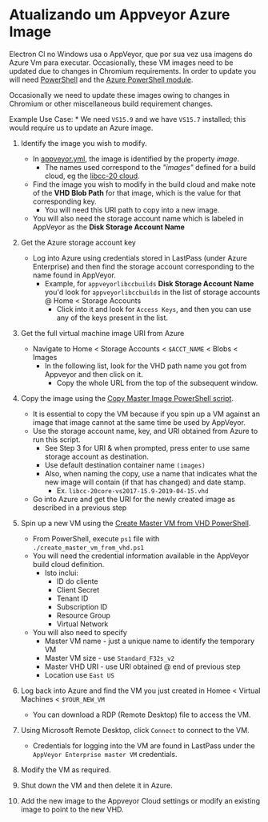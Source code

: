 # Atualizando um Appveyor Azure Image

Electron Cl no Windows usa o AppVeyor, que por sua vez usa imagens do Azure Vm para executar.  Occasionally, these VM images need to be updated due to changes in Chromium requirements.  In order to update you will need [PowerShell](https://docs.microsoft.com/en-us/powershell/scripting/install/installing-powershell?view=powershell-6) and the [Azure PowerShell module](https://docs.microsoft.com/en-us/powershell/azure/install-az-ps?view=azps-1.8.0&viewFallbackFrom=azurermps-6.13.0).

Occasionally we need to update these images owing to changes in Chromium or other miscellaneous build requirement changes.

Example Use Case:
    * We need `VS15.9` and we have `VS15.7` installed; this would require us to update an Azure image.

1. Identify the image you wish to modify.
    * In [appveyor.yml](https://github.com/electron/electron/blob/master/appveyor.yml), the image is identified by the property *image*.
        * The names used correspond to the *"images"* defined for a build cloud, eg the [libcc-20 cloud](https://windows-ci.electronjs.org/build-clouds/8).
    * Find the image you wish to modify in the build cloud and make note of the **VHD Blob Path** for that image, which is the value for that corresponding key.
        * You will need this URI path to copy into a new image.
    * You will also need the storage account name which is labeled in AppVeyor as the **Disk Storage Account Name**

2. Get the Azure storage account key
    * Log into Azure using credentials stored in LastPass (under Azure Enterprise) and then find the storage account corresponding to the name found in AppVeyor.
        * Example, for `appveyorlibccbuilds` **Disk Storage Account Name** you'd look for `appveyorlibccbuilds` in the list of storage accounts @ Home < Storage Accounts
            * Click into it and look for `Access Keys`, and then you can use any of the keys present in the list.

3. Get the full virtual machine image URI from Azure
    * Navigate to Home < Storage Accounts < `$ACCT_NAME` < Blobs < Images
        * In the following list, look for the VHD path name you got from Appveyor and then click on it.
            * Copy the whole URL from the top of the subsequent window.

4. Copy the image using the [Copy Master Image PowerShell script](https://github.com/appveyor/ci/blob/master/scripts/enterprise/copy-master-image-azure.ps1).
    * It is essential to copy the VM because if you spin up a VM against an image that image cannot at the same time be used by AppVeyor.
    * Use the storage account name, key, and URI obtained from Azure to run this script.
        * See Step 3 for URI & when prompted, press enter to use same storage account as destination.
        * Use default destination container name `(images)`
        * Also, when naming the copy, use a name that indicates what the new image will contain (if that has changed) and date stamp.
            * Ex. `libcc-20core-vs2017-15.9-2019-04-15.vhd`
    * Go into Azure and get the URI for the newly created image as described in a previous step

5. Spin up a new VM using the [Create Master VM from VHD PowerShell](https://github.com/appveyor/ci/blob/master/scripts/enterprise/create_master_vm_from_vhd.ps1).
    * From PowerShell, execute `ps1` file with `./create_master_vm_from_vhd.ps1`
    * You will need the credential information available in the AppVeyor build cloud definition.
        * Isto inclui:
            * ID do cliente
            * Client Secret
            * Tenant ID
            * Subscription ID
            * Resource Group
            * Virtual Network
    * You will also need to specify
        * Master VM name - just a unique name to identify the temporary VM
        * Master VM size - use `Standard_F32s_v2`
        * Master VHD URI - use URI obtained @ end of previous step
        * Location use `East US`

6. Log back into Azure and find the VM you just created in Homee < Virtual Machines < `$YOUR_NEW_VM`
    * You can download a RDP (Remote Desktop) file to access the VM.

7. Using Microsoft Remote Desktop, click `Connect` to connect to the VM.
    * Credentials for logging into the VM are found in LastPass under the `AppVeyor Enterprise master VM` credentials.

8. Modify the VM as required.

9. Shut down the VM and then delete it in Azure.

10. Add the new image to the Appveyor Cloud settings or modify an existing image to point to the new VHD.
